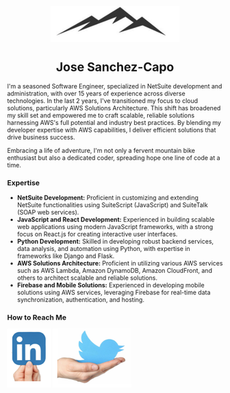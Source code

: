 <p align="center"><img width=300px src="img/dev.png"></p>
<h1 align="center">Jose Sanchez-Capo</h1>

<p>
I'm a seasoned Software Engineer, specialized in NetSuite development and administration, with over 15 years of experience across diverse technologies. In the last 2 years, I've transitioned my focus to cloud solutions, particularly AWS Solutions Architecture. This shift has broadened my skill set and empowered me to craft scalable, reliable solutions harnessing AWS's full potential and industry best practices. By blending my developer expertise with AWS capabilities, I deliver efficient solutions that drive business success.

Embracing a life of adventure, I'm not only a fervent mountain bike enthusiast but also a dedicated coder, spreading hope one line of code at a time.

### Expertise
- **NetSuite Development:** Proficient in customizing and extending NetSuite functionalities using SuiteScript (JavaScript) and SuiteTalk (SOAP web services).
- **JavaScript and React Development:** Experienced in building scalable web applications using modern JavaScript frameworks, with a strong focus on React.js for creating interactive user interfaces.
- **Python Development:** Skilled in developing robust backend services, data analysis, and automation using Python, with expertise in frameworks like Django and Flask.
- **AWS Solutions Architecture:** Proficient in utilizing various AWS services such as AWS Lambda, Amazon DynamoDB, Amazon CloudFront, and others to architect scalable and reliable solutions.
- **Firebase and Mobile Solutions:** Experienced in developing mobile solutions using AWS services, leveraging Firebase for real-time data synchronization, authentication, and hosting.

### How to Reach Me
[![LinkedIn](./img/linkedIn.png)](https://www.linkedin.com/in/josesanchezcapo/)
[![Twitter](./img/twitter.png)](https://twitter.com/JSCNomadicCoder)
</p>
